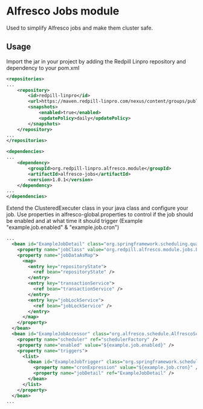 # Alfresco Jobs module

Used to simplify Alfresco jobs and make them cluster safe.

## Usage
Import the jar in your project by adding the Redpill Linpro repository and dependency to your pom.xml

```xml
<repositories>
...
    <repository>
        <id>redpill-linpro</id>
        <url>https://maven.redpill-linpro.com/nexus/content/groups/public</url>
        <snapshots>
            <enabled>true</enabled>
            <updatePolicy>daily</updatePolicy>
        </snapshots>
    </repository>
...
</repositories>
```

```xml
<dependencies>
...
    <dependency>
        <groupId>org.redpill-linpro.alfresco.module</groupId>
        <artifactId>alfresco-jobs</artifactId>
        <version>1.0.1</version>
    </dependency>
...
</dependencies>
```

Extend the ClusteredExecuter class in your java class and configure your job. Use properties in alfresco-global.properties to control if the job should be enabled and at what time it should trigger (Example "example.job.enabled" & "example.job.cron")

```xml
...
  <bean id="ExampleJobDetail" class="org.springframework.scheduling.quartz.JobDetailFactoryBean">
    <property name="jobClass" value="org.redpill.alfresco.module.jobs.ExampleJob" />
    <property name="jobDataAsMap">
      <map>
        <entry key="repositoryState">
          <ref bean="repositoryState" />
        </entry>
        <entry key="transactionService">
          <ref bean="transactionService" />
        </entry>
        <entry key="jobLockService">
          <ref bean="jobLockService" />
        </entry>
      </map>
    </property>
  </bean>
  <bean id="ExampleJobAccessor" class="org.alfresco.schedule.AlfrescoSchedulerAccessorBean">
    <property name="scheduler" ref="schedulerFactory" />
    <property name="enabled" value="${example.job.enabled}" />
    <property name="triggers">
      <list>
        <bean id="ExampleJobTrigger" class="org.springframework.scheduling.quartz.CronTriggerFactoryBean">
          <property name="cronExpression" value="${example.job.cron}" />
          <property name="jobDetail" ref="ExampleJobDetail" />
        </bean>
      </list>
    </property>
  </bean>
...
```